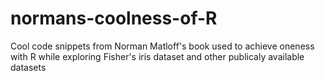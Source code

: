 # normans-coolness-of-R

Cool code snippets from Norman Matloff's book used to achieve oneness with R while exploring Fisher's iris dataset and other publicaly available datasets 
